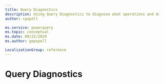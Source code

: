```yaml
---
title: Query Diagnostics
description: Using Query Diagnostics to diagnose what operations and data source queries are being performed
author: cpopell

ms.service: powerquery
ms.topic: conceptual
ms.date: 09/22/2019
ms.author: gepopell

LocalizationGroup: reference
---
```


# Query Diagnostics
